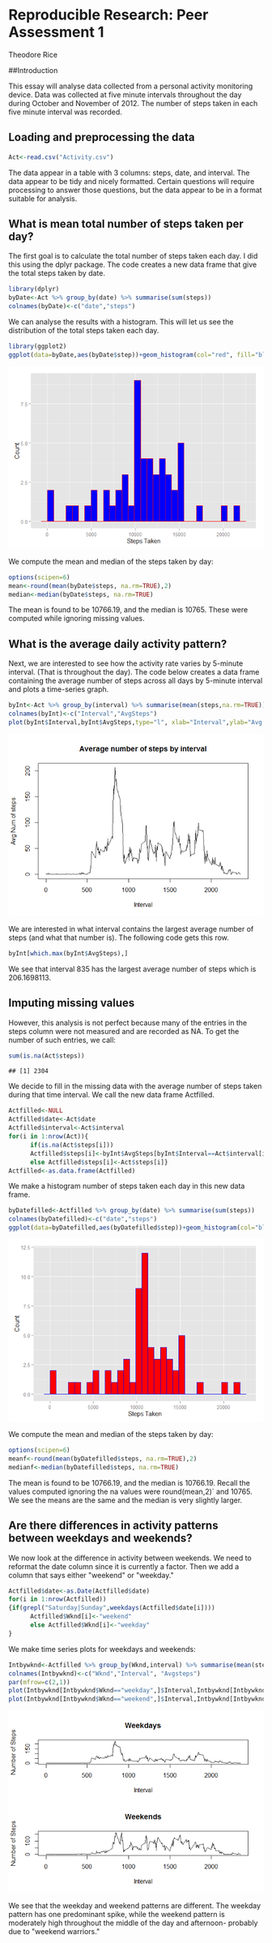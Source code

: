 # Reproducible Research: Peer Assessment 1
Theodore Rice  

##Introduction

This essay will analyse data collected from a personal activity monitoring device.  Data was collected at five minute intervals throughout the day during October and November of 2012.  The number of steps taken in each five minute interval was recorded.

## Loading and preprocessing the data

```r
Act<-read.csv("Activity.csv")
```
The data appear in a table with 3 columns: steps, date, and interval.  The data appear to be tidy and nicely formatted.  Certain questions will require processing to answer those questions, but the data appear to be in a format suitable for analysis.

## What is mean total number of steps taken per day?

The first goal is to calculate the total number of steps taken each day.  I did this using the dplyr package.  The code creates a new data frame that give the total steps taken by date.

```r
library(dplyr)
byDate<-Act %>% group_by(date) %>% summarise(sum(steps))
colnames(byDate)<-c("date","steps")
```
We can analyse the results with a histogram.  This will let us see the distribution of the total steps taken each day.


```r
library(ggplot2)
ggplot(data=byDate,aes(byDate$step))+geom_histogram(col="red", fill="blue")+labs(x="Steps Taken",y="Count")
```

![](PA1_template_files/figure-html/unnamed-chunk-3-1.png) 

We compute the mean and median of the steps taken by day:

```r
options(scipen=6)
mean<-round(mean(byDate$steps, na.rm=TRUE),2)
median<-median(byDate$steps, na.rm=TRUE)
```
The mean is found to be 10766.19, and the median is 10765.  These were computed while ignoring missing values.



## What is the average daily activity pattern?

Next, we are interested to see how the activity rate varies by 5-minute interval.  (That is throughout the day).  The code below creates a data frame containing the average number of steps across all days by 5-minute interval and plots a time-series graph.

```r
byInt<-Act %>% group_by(interval) %>% summarise(mean(steps,na.rm=TRUE))
colnames(byInt)<-c("Interval","AvgSteps")
plot(byInt$Interval,byInt$AvgSteps,type="l", xlab="Interval",ylab="Avg Num of steps", main="Average number of steps by interval" )
```

![](PA1_template_files/figure-html/unnamed-chunk-5-1.png) 

We are interested in what interval contains the largest average number of steps (and what that number is).  The following code gets this row.


```r
byInt[which.max(byInt$AvgSteps),]
```
We see that interval 835 has the largest average number of steps which is 206.1698113.


## Imputing missing values

However, this analysis is not perfect because many of the entries in the steps column were not measured and are recorded as NA.  To get the number of such entries, we call:

```r
sum(is.na(Act$steps))
```

```
## [1] 2304
```

We decide to fill in the missing data with the average number of steps taken during that time interval.  We call the new data frame Actfilled.


```r
Actfilled<-NULL
Actfilled$date<-Act$date
Actfilled$interval<-Act$interval
for(i in 1:nrow(Act)){
      if(is.na(Act$steps[i]))
      Actfilled$steps[i]<-byInt$AvgSteps[byInt$Interval==Act$interval[i]]
      else Actfilled$steps[i]<-Act$steps[i]}
Actfilled<-as.data.frame(Actfilled)
```
We make a histogram number of steps taken each day in this new data frame.


```r
byDatefilled<-Actfilled %>% group_by(date) %>% summarise(sum(steps))
colnames(byDatefilled)<-c("date","steps")
ggplot(data=byDatefilled,aes(byDatefilled$step))+geom_histogram(col="blue", fill="red")+labs(x="Steps Taken",y="Count")
```

![](PA1_template_files/figure-html/unnamed-chunk-9-1.png) 

We compute the mean and median of the steps taken by day:

```r
options(scipen=6)
meanf<-round(mean(byDatefilled$steps, na.rm=TRUE),2)
medianf<-median(byDatefilled$steps, na.rm=TRUE)
```
The mean is found to be 10766.19, and the median is 10766.19.  Recall the values computed ignoring the na values were round(mean,2)` and 10765.  We see the means are the same and the median is very slightly larger.


## Are there differences in activity patterns between weekdays and weekends?

We now look at the difference in activity between weekends.  We need to reformat the date column since it is currently a factor.  Then we add a column that says either "weekend" or "weekday."


```r
Actfilled$date<-as.Date(Actfilled$date)
for(i in 1:nrow(Actfilled))
{if(grepl("Saturday|Sunday",weekdays(Actfilled$date[i]))) 
      Actfilled$Wknd[i]<-"weekend" 
      else Actfilled$Wknd[i]<-"weekday"
}
```
We make time series plots for weekdays and weekends:

```r
Intbywknd<-Actfilled %>% group_by(Wknd,interval) %>% summarise(mean(steps))
colnames(Intbywknd)<-c("Wknd","Interval", "Avgsteps")
par(mfrow=c(2,1))
plot(Intbywknd[Intbywknd$Wknd=="weekday",]$Interval,Intbywknd[Intbywknd$Wknd=="weekday",]$Avgsteps, type="l",xlab="Interval",ylab="Number of Steps", main="Weekdays")
plot(Intbywknd[Intbywknd$Wknd=="weekend",]$Interval,Intbywknd[Intbywknd$Wknd=="weekend",]$Avgsteps, type="l",xlab="Interval",ylab="Number of Steps", main="Weekends")
```

![](PA1_template_files/figure-html/unnamed-chunk-12-1.png) 

We see that the weekday and weekend patterns are different.  The weekday pattern has one predominant spike, while the weekend pattern is moderately high throughout the middle of the day and afternoon- probably due to "weekend warriors."
